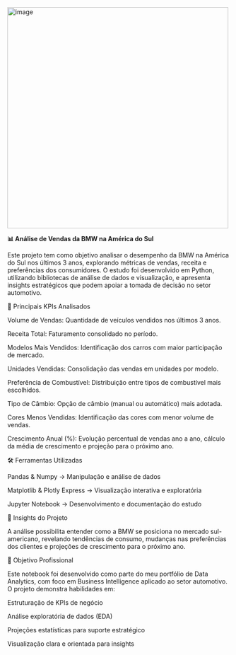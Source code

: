
<img width="500" height="500" alt="image" src="https://github.com/user-attachments/assets/0b5ab19e-7405-46b6-a06c-5d1a04f5a124" />






**📊 Análise de Vendas da BMW na América do Sul**

Este projeto tem como objetivo analisar o desempenho da BMW na América do Sul nos últimos 3 anos, explorando métricas de vendas, receita e preferências dos consumidores. O estudo foi desenvolvido em Python, utilizando bibliotecas de análise de dados e visualização, e apresenta insights estratégicos que podem apoiar a tomada de decisão no setor automotivo.

🔑 Principais KPIs Analisados

Volume de Vendas: Quantidade de veículos vendidos nos últimos 3 anos.

Receita Total: Faturamento consolidado no período.

Modelos Mais Vendidos: Identificação dos carros com maior participação de mercado.

Unidades Vendidas: Consolidação das vendas em unidades por modelo.

Preferência de Combustível: Distribuição entre tipos de combustível mais escolhidos.

Tipo de Câmbio: Opção de câmbio (manual ou automático) mais adotada.

Cores Menos Vendidas: Identificação das cores com menor volume de vendas.

Crescimento Anual (%): Evolução percentual de vendas ano a ano, cálculo da média de crescimento e projeção para o próximo ano.

🛠️ Ferramentas Utilizadas

Pandas & Numpy → Manipulação e análise de dados

Matplotlib & Plotly Express → Visualização interativa e exploratória

Jupyter Notebook → Desenvolvimento e documentação do estudo

📌 Insights do Projeto

A análise possibilita entender como a BMW se posiciona no mercado sul-americano, revelando tendências de consumo, mudanças nas preferências dos clientes e projeções de crescimento para o próximo ano.

🎯 Objetivo Profissional

Este notebook foi desenvolvido como parte do meu portfólio de Data Analytics, com foco em Business Intelligence aplicado ao setor automotivo. O projeto demonstra habilidades em:

Estruturação de KPIs de negócio

Análise exploratória de dados (EDA)

Projeções estatísticas para suporte estratégico

Visualização clara e orientada para insights
